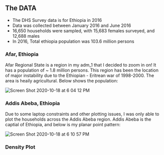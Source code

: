 ## The DATA

- The DHS Survey data is for Ethiopia in 2016
- Data was collected between January 2016 and June 2016
- 16,650 households were sampled, with 15,683 females surveyed, and 12,688 males
- In 2016, Total ethiopia population was 103.6 million persons

### Afar, Ethiopia

Afar Regional State is a region in my adm_1 that I decided to zoom in on! It has a population of ~ 1.8 million persons. This region has been the location of major instability due to the Ethiopian - Eritrean war of 1998-2000. The area is heaily agricultural. Below shows the population:

![Screen Shot 2020-10-18 at 6 04 12 PM](https://user-images.githubusercontent.com/60228374/96386967-ef11e680-116c-11eb-9e67-b4e2762b96c9.png)



### Addis Abeba, Ethiopia

Due to some laptop constraints and other plotting issues, I was only able to plot the households across the Addis Abeba region. Addis Abeba is the captial of Ethiopia, and below is my planar point pattern:

![Screen Shot 2020-10-18 at 6 10 57 PM](https://user-images.githubusercontent.com/60228374/96387064-85460c80-116d-11eb-9a1f-474a4c3cf548.png)

### Density Plot

